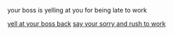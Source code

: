 your boss is yelling at you for being late to work

[yell at your boss back](yellback.md)
[say your sorry and rush to work](apologize.md)